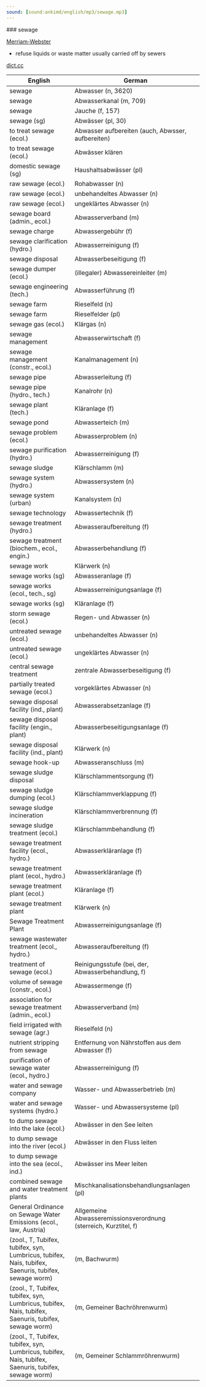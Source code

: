 ```yaml
---
sound: [sound:ankimd/english/mp3/sewage.mp3]
---
```


\### sewage

[Merriam-Webster](https://www.merriam-webster.com/dictionary/sewage)

- refuse liquids or waste matter usually carried off by sewers

[dict.cc](https://www.dict.cc/sewage)

| English        | German       |
| -------------- | ------------ |
| sewage | Abwasser (n, 3620) |
| sewage | Abwasserkanal (m, 709) |
| sewage | Jauche (f, 157) |
| sewage (sg) | Abwässer (pl, 30) |
| to treat sewage (ecol.) | Abwasser aufbereiten (auch, Abwsser, aufbereiten) |
| to treat sewage (ecol.) | Abwässer klären |
| domestic sewage (sg) | Haushaltsabwässer (pl) |
| raw sewage (ecol.) | Rohabwasser (n) |
| raw sewage (ecol.) | unbehandeltes Abwasser (n) |
| raw sewage (ecol.) | ungeklärtes Abwasser (n) |
| sewage board (admin., ecol.) | Abwasserverband (m) |
| sewage charge | Abwassergebühr (f) |
| sewage clarification (hydro.) | Abwasserreinigung (f) |
| sewage disposal | Abwasserbeseitigung (f) |
| sewage dumper (ecol.) | (illegaler) Abwassereinleiter (m) |
| sewage engineering (tech.) | Abwasserführung (f) |
| sewage farm | Rieselfeld (n) |
| sewage farm | Rieselfelder (pl) |
| sewage gas (ecol.) | Klärgas (n) |
| sewage management | Abwasserwirtschaft (f) |
| sewage management (constr., ecol.) | Kanalmanagement (n) |
| sewage pipe | Abwasserleitung (f) |
| sewage pipe (hydro., tech.) | Kanalrohr (n) |
| sewage plant (tech.) | Kläranlage (f) |
| sewage pond | Abwasserteich (m) |
| sewage problem (ecol.) | Abwasserproblem (n) |
| sewage purification (hydro.) | Abwasserreinigung (f) |
| sewage sludge | Klärschlamm (m) |
| sewage system (hydro.) | Abwassersystem (n) |
| sewage system (urban) | Kanalsystem (n) |
| sewage technology | Abwassertechnik (f) |
| sewage treatment (hydro.) | Abwasseraufbereitung (f) |
| sewage treatment (biochem., ecol., engin.) | Abwasserbehandlung (f) |
| sewage work | Klärwerk (n) |
| sewage works (sg) | Abwasseranlage (f) |
| sewage works (ecol., tech., sg) | Abwasserreinigungsanlage (f) |
| sewage works (sg) | Kläranlage (f) |
| storm sewage (ecol.) | Regen- und Abwasser (n) |
| untreated sewage (ecol.) | unbehandeltes Abwasser (n) |
| untreated sewage (ecol.) | ungeklärtes Abwasser (n) |
| central sewage treatment | zentrale Abwasserbeseitigung (f) |
| partially treated sewage (ecol.) | vorgeklärtes Abwasser (n) |
| sewage disposal facility (ind., plant) | Abwasserabsetzanlage (f) |
| sewage disposal facility (engin., plant) | Abwasserbeseitigungsanlage (f) |
| sewage disposal facility (ind., plant) | Klärwerk (n) |
| sewage hook-up | Abwasseranschluss (m) |
| sewage sludge disposal | Klärschlammentsorgung (f) |
| sewage sludge dumping (ecol.) | Klärschlammverklappung (f) |
| sewage sludge incineration | Klärschlammverbrennung (f) |
| sewage sludge treatment (ecol.) | Klärschlammbehandlung (f) |
| sewage treatment facility (ecol., hydro.) | Abwasserkläranlage (f) |
| sewage treatment plant (ecol., hydro.) | Abwasserkläranlage (f) |
| sewage treatment plant (ecol.) | Kläranlage (f) |
| sewage treatment plant | Klärwerk (n) |
| Sewage Treatment Plant <STP> | Abwasserreinigungsanlage <ARA> (f) |
| sewage wastewater treatment (ecol., hydro.) | Abwasseraufbereitung (f) |
| treatment of sewage (ecol.) | Reinigungsstufe (bei, der, Abwasserbehandlung, f) |
| volume of sewage (constr., ecol.) | Abwassermenge (f) |
| association for sewage treatment (admin., ecol.) | Abwasserverband (m) |
| field irrigated with sewage (agr.) | Rieselfeld (n) |
| nutrient stripping from sewage | Entfernung von Nährstoffen aus dem Abwasser (f) |
| purification of sewage water (ecol., hydro.) | Abwasserreinigung (f) |
| water and sewage company | Wasser- und Abwasserbetrieb (m) |
| water and sewage systems (hydro.) | Wasser- und Abwassersysteme (pl) |
| to dump sewage into the lake (ecol.) | Abwässer in den See leiten |
| to dump sewage into the river (ecol.) | Abwässer in den Fluss leiten |
| to dump sewage into the sea (ecol., ind.) | Abwässer ins Meer leiten |
| combined sewage and water treatment plants | Mischkanalisationsbehandlungsanlagen (pl) |
| General Ordinance on Sewage Water Emissions (ecol., law, Austria) | Allgemeine Abwasseremissionsverordnung <AAEV> (sterreich, Kurztitel, f) |
|  (zool., T, Tubifex, tubifex, syn, Lumbricus, tubifex, Nais, tubifex, Saenuris, tubifex, sewage worm) |  (m, Bachwurm) |
|  (zool., T, Tubifex, tubifex, syn, Lumbricus, tubifex, Nais, tubifex, Saenuris, tubifex, sewage worm) |  (m, Gemeiner Bachröhrenwurm) |
|  (zool., T, Tubifex, tubifex, syn, Lumbricus, tubifex, Nais, tubifex, Saenuris, tubifex, sewage worm) |  (m, Gemeiner Schlammröhrenwurm) |
